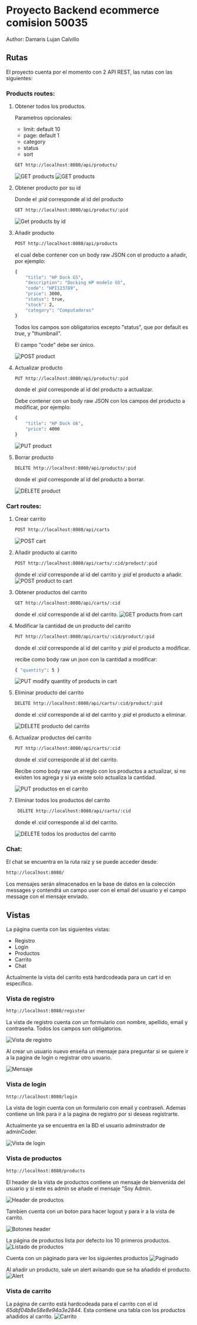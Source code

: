 # Proyecto Backend ecommerce comision 50035

Author: Damaris Lujan Calvillo

## Rutas

El proyecto cuenta por el momento con 2 API REST, las rutas con las siguientes:

### Products routes:

1.  Obtener todos los productos.

    Parametros opcionales:

    - limit: default 10
    - page: default 1
    - category
    - status
    - sort

    ```bash
    GET http://localhost:8080/api/products/
    ```

    ![GET products](https://res.cloudinary.com/doxztm7ed/image/upload/v1708964158/Backend/Readme/1_ilruir.png)
    ![GET products](https://res.cloudinary.com/doxztm7ed/image/upload/v1708964209/Backend/Readme/2_u2zauy.png)

2.  Obtener producto por su id

    Donde el _:pid_ corresponde al id del producto

    ```bash
    GET http://localhost:8080/api/products/:pid
    ```

    ![Get products by id](https://res.cloudinary.com/doxztm7ed/image/upload/v1708964657/Backend/Readme/3_y2dbzc.png)

3.  Añadir producto

    ```bash
    POST http://localhost:8080/api/products
    ```

    el cual debe contener con un body raw JSON con el producto a añadir, por ejemplo:

    ```bash
    {
        "title": "HP Dock G5",
        "description": "Docking HP modelo G5",
        "code": "HPI123789",
        "price": 3000,
        "status": true,
        "stock": 2,
        "category": "Computadoras"
    }
    ```

    Todos los campos son obligatorios excepto "status", que por default es _true_, y "thumbnail".

    El campo "code" debe ser único.

    ![POST product](https://res.cloudinary.com/doxztm7ed/image/upload/v1708964809/Backend/Readme/4_nrpnzo.png)

4.  Actualizar producto

    ```bash
    PUT http://localhost:8080/api/products/:pid
    ```

    donde el _:pid_ corresponde al id del producto a actualizar.

    Debe contener con un body raw JSON con los campos del producto a modificar, por ejemplo:

    ```bash
    {
        "title": "HP Dock G6",
        "price": 4000
    }
    ```

    ![PUT product](https://res.cloudinary.com/doxztm7ed/image/upload/v1708965458/Backend/Readme/5_myrjty.png)

5.  Borrar producto

    ```bash
    DELETE http://localhost:8080/api/products/:pid
    ```

    donde el _:pid_ corresponde al id del producto a borrar.

    ![DELETE product](https://res.cloudinary.com/doxztm7ed/image/upload/v1708965712/Backend/Readme/6_jraycq.png)

### Cart routes:

1. Crear carrito

   ```bash
   POST http://localhost:8080/api/carts
   ```

   ![POST cart](https://res.cloudinary.com/doxztm7ed/image/upload/v1708965788/Backend/Readme/7_vjnpy0.png)

2. Añadir producto al carrito

   ```bash
   POST http://localhost:8080/api/carts/:cid/product/:pid
   ```

   donde el _:cid_ corresponde al id del carrito y _:pid_ el producto a añadir.
   ![POST product to cart](https://res.cloudinary.com/doxztm7ed/image/upload/v1708966021/Backend/Readme/8_z5cdcv.png)

3. Obtener productos del carrito

   ```bash
   GET http://localhost:8080/api/carts/:cid
   ```

   donde el _:cid_ corresponde al id del carrito.
   ![GET products from cart](https://res.cloudinary.com/doxztm7ed/image/upload/v1708966097/Backend/Readme/9_cgzrfp.png)

4. Modificar la cantidad de un producto del carrito

   ```bash
   PUT http://localhost:8080/api/carts/:cid/product/:pid
   ```

   donde el _:cid_ corresponde al id del carrito y _:pid_ el producto a modificar.

   recibe como body raw un json con la cantidad a modificar:

   ```bash
   { "quantity": 5 }
   ```

   ![PUT modify quantity of products in cart](https://res.cloudinary.com/doxztm7ed/image/upload/v1708966356/Backend/Readme/10_pypmbq.png)

5. Eliminar producto del carrito

   ```bash
   DELETE http://localhost:8080/api/carts/:cid/product/:pid
   ```

   donde el _:cid_ corresponde al id del carrito y _:pid_ el producto a eliminar.

   ![DELETE producto del carrito](https://res.cloudinary.com/doxztm7ed/image/upload/v1708966586/Backend/Readme/11_apeu8m.png)

6. Actualizar productos del carrito

   ```bash
   PUT http://localhost:8080/api/carts/:cid
   ```

   donde el _:cid_ corresponde al id del carrito.

   Recibe como body raw un arreglo con los productos a actualizar, si no existen los agrega y si ya existe solo actualiza la cantidad.

   ![PUT productos en el carrito](https://res.cloudinary.com/doxztm7ed/image/upload/v1708966743/Backend/Readme/12_ysiybs.png)

7. Eliminar todos los productos del carrito

   ```bash
    DELETE http://localhost:8080/api/carts/:cid
   ```

   donde el _:cid_ corresponde al id del carrito.

   ![DELETE todos los productos del carrito](https://res.cloudinary.com/doxztm7ed/image/upload/v1708966844/Backend/Readme/13_rwouer.png)

### Chat:

El chat se encuentra en la ruta raiz y se puede acceder desde:

```bash
http://localhost:8080/
```

Los mensajes serán almacenados en la base de datos en la colección messages y contendrá un campo user con el email del usuario y el campo message con el mensaje enviado.

## Vistas

La página cuenta con las siguientes vistas:

- Registro
- Login
- Productos
- Carrito
- Chat

Actualmente la vista del carrito está hardcodeada para un cart id en específico.

### Vista de registro

```bash
http://localhost:8080/register
```

La vista de registro cuenta con un formulario con nombre, apellido, email y contraseña. Todos los campos son obligatorios.

![Vista de registro](https://res.cloudinary.com/doxztm7ed/image/upload/v1709159230/Backend/Readme/18_caw0cx.png)

Al crear un usuario nuevo enseña un mensaje para preguntar si se quiere ir a la pagina de login o registrar otro usuario.

![Mensaje](https://res.cloudinary.com/doxztm7ed/image/upload/v1709159416/Backend/Readme/19_eriaaa.png)

### Vista de login

```bash
http://localhost:8080/login
```

La vista de login cuenta con un formulario con email y contraseñ. Ademas contiene un link para ir a la pagina de registro por si deseas registrarte.

Actualmente ya se encuentra en la BD el usuario adminstrador de adminCoder.

![Vista de login](https://res.cloudinary.com/doxztm7ed/image/upload/v1709159588/Backend/Readme/20_f0auew.png)

### Vista de productos

```bash
http://localhost:8080/products
```

El header de la vista de productos contiene un mensaje de bienvenida del usuario y si este es admin se añade el mensaje "Soy Admin.

![Header de productos](https://res.cloudinary.com/doxztm7ed/image/upload/v1709159707/Backend/Readme/21_dleojv.png)

Tambien cuenta con un boton para hacer logout y para ir a la vista de carrito.

![Botones header](https://res.cloudinary.com/doxztm7ed/image/upload/v1709159772/Backend/Readme/22_hslcdi.png)

La página de productos lista por defecto los 10 primeros productos.
![Listado de productos](https://res.cloudinary.com/doxztm7ed/image/upload/v1709159878/Backend/Readme/14_lnjcsu.png)

Cuenta con un páginado para ver los siguientes productos
![Paginado](https://res.cloudinary.com/doxztm7ed/image/upload/v1708967949/Backend/Readme/15_gxtmmf.png)

Al añadir un producto, sale un alert avisando que se ha añadido el producto.
![Alert](https://res.cloudinary.com/doxztm7ed/image/upload/v1708967949/Backend/Readme/16_xqjfzj.png)

### Vista de carrito

La página de carrito está hardcodeada para el carrito con el id _65dbf04b8e58e8e94a3e2844_. Esta contiene una tabla con los productos añadidos al carrito.
![Carrito](https://res.cloudinary.com/doxztm7ed/image/upload/v1708967949/Backend/Readme/17_pgoted.png)
